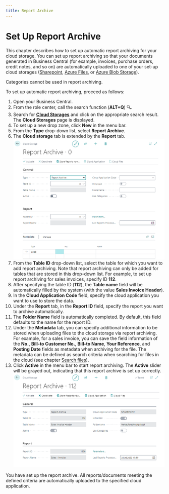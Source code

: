 ```yaml
---
title: Report Archive
---
```


# <a name="set-up-report-archive"></a>Set Up Report Archive

This chapter describes how to set up automatic report archiving for your cloud storage. You can set up report archiving so that your documents generated in Business Central (for example, invoices, purchase orders, credit notes, and so on) are automatically uploaded to one of your set-up cloud storages ([Sharepoint](set-up-for-sharepoint.md), [Azure Files](set-up-for-azure-files.md), or [Azure Blob Storage](set-up-for-azure-blob-storage.md)).  

Categories cannot be used in report archiving.  

To set up automatic report archiving, proceed as follows:  

1. Open your Business Central.   
1. From the role center, call the search function (**ALT+Q**) 🔍.
1. Search for **[Cloud Storages](https://businesscentral.dynamics.com/?page=70838580)** and click on the appropriate search result.
The **Cloud Storages** page is displayed.  
1. To set up a new drop zone, click **New** in the menu bar.  
1. From the **Type** drop-down list, select **Report Archive**.  
1. The **Cloud storage** tab is extended by the **Report** tab.  
    ![new-report-archive](../assets/new-report-archive.png)  
1. From the **Table ID** drop-down list, select the table for which you want to add report archiving. Note that report archiving can only be added for tables that are stored in this drop-down list. For example, to set up report archiving for sales invoices, specify ID **112**.  
1. After specifying the table ID (**112**), the **Table name** field will be automatically filled by the system (with the value **Sales Invoice Header**).  
1. In the **Cloud Application Code** field, specify the cloud application you want to use to store the data.  
1. Under the **Report** tab, in the **Report ID** field, specify the report you want to archive automatically.  
1. The **Folder Name** field is automatically completed. By default, this field defaults to the name for the report ID.  
1. Under the **Metadata** tab, you can specify additional information to be stored when uploading files to the cloud storage via report archiving. For example, for a sales invoice, you can save the field information of the **No.**, **Bill-to Customer No.**, **Bill-to Name**, **Your Reference**, and **Posting Date** fields as metadata when archiving for the file. The metadata can be defined as search criteria when searching for files in the cloud (see chapter [Search files](../features/search-files.md)).  
1. Click **Active** in the menu bar to start report archiving. The **Active** slider will be grayed out, indicating that this report archive is set up correctly.  
    ![final-report-archive](../assets/final-report-archive.png)  

You have set up the report archive. All reports/documents meeting the defined criteria are automatically uploaded to the specified cloud application.  
